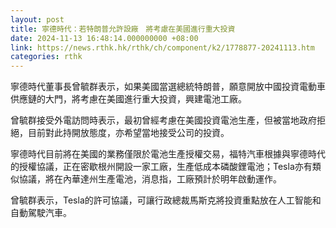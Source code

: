 ```yaml
---
layout: post
title: 寧德時代：若特朗普允許設廠　將考慮在美國進行重大投資
date: 2024-11-13 16:48:14.000000000 +08:00
link: https://news.rthk.hk/rthk/ch/component/k2/1778877-20241113.htm
categories: rthk
---
```


寧德時代董事長曾毓群表示，如果美國當選總統特朗普，願意開放中國投資電動車供應鏈的大門，將考慮在美國進行重大投資，興建電池工廠。

曾毓群接受外電訪問時表示，最初曾經考慮在美國投資電池生產，但被當地政府拒絕，目前對此持開放態度，亦希望當地接受公司的投資。

寧德時代目前將在美國的業務僅限於電池生產授權交易，福特汽車根據與寧德時代的授權協議，正在密歇根州開設一家工廠，生產低成本磷酸鋰電池；Tesla亦有類似協議，將在內華達州生產電池，消息指，工廠預計於明年啟動運作。

曾毓群表示，Tesla的許可協議，可讓行政總裁馬斯克將投資重點放在人工智能和自動駕駛汽車。
